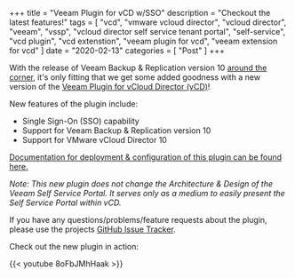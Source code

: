 +++
title = "Veeam Plugin for vCD w/SSO"
description = "Checkout the latest features!"
tags = [
    "vcd",
    "vmware vcloud director",
    "vcloud director",
    "veeam",
    "vssp",
    "vcloud director self service tenant portal",
    "self-service",
    "vcd plugin",
    "vcd extenstion",
    "veeam plugin for vcd",
    "veeam extension for vcd"
]
date = "2020-02-13"
categories = [
    "Post"
]
+++

With the release of Veeam Backup & Replication version 10 [around the corner](https://go.veeam.com/v10), it's only fitting that we get some added goodness with a new version of the [Veeam Plugin for vCloud Director (vCD)](https://github.com/VeeamHub/veeam-plugin-for-vcd)!

New features of the plugin include:

* Single Sign-On (SSO) capability
* Support for Veeam Backup & Replication version 10
* Support for VMware vCloud Director 10

[Documentation for deployment & configuration of this plugin can be found here.](https://veeamhub.github.io/veeam-plugin-for-vcd/)

_Note: This new plugin does not change the Architecture & Design of the Veeam Self Service Portal. It serves only as a medium to easily present the Self Service Portal within vCD._

If you have any questions/problems/feature requests about the plugin, please use the projects [GitHub Issue Tracker](https://github.com/VeeamHub/veeam-plugin-for-vcd/issues/new/choose).

Check out the new plugin in action:

{{< youtube 8oFbJMhHaak >}}
